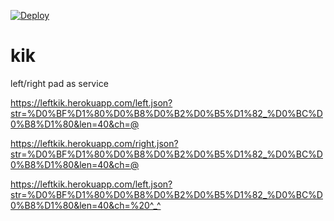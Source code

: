 [![Deploy](https://www.herokucdn.com/deploy/button.svg)](https://heroku.com/deploy)


# kik
left/right pad as service

https://leftkik.herokuapp.com/left.json?str=%D0%BF%D1%80%D0%B8%D0%B2%D0%B5%D1%82_%D0%BC%D0%B8%D1%80&len=40&ch=@

https://leftkik.herokuapp.com/right.json?str=%D0%BF%D1%80%D0%B8%D0%B2%D0%B5%D1%82_%D0%BC%D0%B8%D1%80&len=40&ch=@

https://leftkik.herokuapp.com/left.json?str=%D0%BF%D1%80%D0%B8%D0%B2%D0%B5%D1%82_%D0%BC%D0%B8%D1%80&len=40&ch=%20^_^
